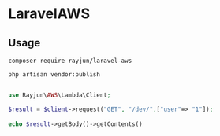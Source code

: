 # LaravelAWS


## Usage

```
composer require rayjun/laravel-aws
```
```
php artisan vendor:publish 
```

```php

use Rayjun\AWS\Lambda\Client;

$result = $client->request("GET", "/dev/",["user"=> "1"]);
 
echo $result->getBody()->getContents()

```



